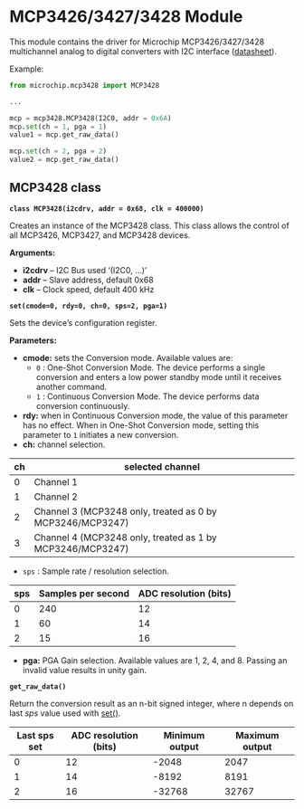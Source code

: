 # MCP3426/3427/3428 Module

This module contains the driver for Microchip MCP3426/3427/3428 multichannel analog to digital converters with I2C interface ([datasheet](http://ww1.microchip.com/downloads/en/DeviceDoc/22226a.pdf)).

Example:

```py
from microchip.mcp3428 import MCP3428

...

mcp = mcp3428.MCP3428(I2C0, addr = 0x6A)
mcp.set(ch = 1, pga = 1)
value1 = mcp.get_raw_data()

mcp.set(ch = 2, pga = 2)
value2 = mcp.get_raw_data()
```

## MCP3428 class


**`class MCP3428(i2cdrv, addr = 0x68, clk = 400000)`**

Creates an instance of the MCP3428 class. This class allows the control of all MCP3426, MCP3427, and MCP3428 devices.


**Arguments:**

    
* **i2cdrv** – I2C Bus used ‘(I2C0, …)’
* **addr** – Slave address, default 0x68
* **clk** – Clock speed, default 400 kHz



**`set(cmode=0, rdy=0, ch=0, sps=2, pga=1)`**

Sets the device’s configuration register.

**Parameters:**


* **cmode:** sets the Conversion mode. Available values are:
    * `0` : One-Shot Conversion Mode. The device performs a single conversion and enters a low power standby mode until it receives another command.
    * `1` : Continuous Conversion Mode. The device performs data conversion continuously.
* **rdy:** when in Continuous Conversion mode, the value of this parameter has no effect. When in One-Shot Conversion mode, setting this parameter to `1` initiates a new conversion.
* **ch:** channel selection.

| ch | selected channel                                          |
|----|-----------------------------------------------------------|
| 0  | Channel 1                                                 |
| 1  | Channel 2                                                 |
| 2  | Channel 3 (MCP3248 only, treated as 0 by MCP3246/MCP3247) |
| 3  | Channel 4 (MCP3248 only, treated as 1 by MCP3246/MCP3247) |

* ```sps``` : Sample rate / resolution selection.


| sps | Samples per second | ADC resolution (bits) |
|-----|--------------------|-----------------------|
| 0   | 240                | 12                    |
| 1   | 60                 | 14                    |
| 2   | 15                 | 16                    |

* **pga:** PGA Gain selection. Available values are 1, 2, 4, and 8. Passing an invalid value results in unity gain.


**`get_raw_data()`**

Return the conversion result as an n-bit signed integer, where n depends on last *sps* value used with [set()](https://docs.zerynth.com/latest/official/lib.microchip.mcp3428/docs/official_lib.microchip.mcp3428_mcp3428.html#set).

| Last sps set | ADC resolution (bits) | Minimum output | Maximum output |
|--------------|-----------------------|----------------|----------------|
| 0            | 12                    | -2048          | 2047           |
| 1            | 14                    | -8192          | 8191           |
| 2            | 16                    | -32768         | 32767          |
<!--stackedit_data:
eyJoaXN0b3J5IjpbLTY1MjE0Nzg0NV19
-->